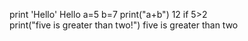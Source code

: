 print 'Hello'
Hello
a=5
b=7
print("a+b")
12
if 5>2     
print("five is greater than two!")
five is greater than two 
